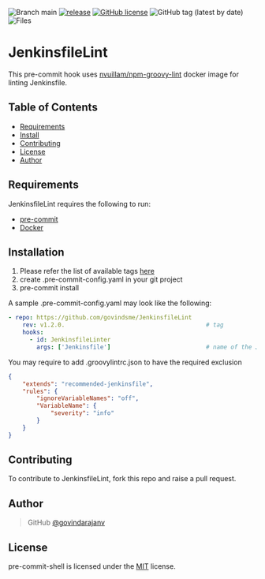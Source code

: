 ![Branch main](https://img.shields.io/badge/branch-main-brightgreen.svg?style=flat-square) [![release](https://github.com/govindsme/JenkinsfileLint/actions/workflows/release.yml/badge.svg)](https://github.com/govindsme/JenkinsfileLint/actions/workflows/release.yml)  [![GitHub license](https://img.shields.io/badge/license-MIT-blue.svg)](https://github.com/govindsme/JenkinsfileLint/blob/main/LICENSE)  ![GitHub tag (latest by date)](https://img.shields.io/github/v/tag/govindsme/JenkinsfileLint)   ![Files](https://img.shields.io/github/directory-file-count/govindsme/JenkinsfileLint  )

# JenkinsfileLint

This pre-commit hook uses [nvuillam/npm-groovy-lint](https://github.com/nvuillam/npm-groovy-lint) docker image for linting Jenkinsfile.


Table of Contents
-----------------

  * [Requirements](#requirements)
  * [Install](#installation)
  * [Contributing](#contributing)
  * [License](#license)
  * [Author](#author)

Requirements
------------
  JenkinsfileLint requires the following to run:

  * [pre-commit](http://pre-commit.com)
  * [Docker](https://docs.docker.com/engine/install/)
    

Installation
---------

1. Please refer the list of available tags [here](https://github.com/govindsme/JenkinsfileLint/tags)
2. create .pre-commit-config.yaml in your git project
3. pre-commit install 


A sample .pre-commit-config.yaml may look like the following:

```yaml
- repo: https://github.com/govindsme/JenkinsfileLint
    rev: v1.2.0.                                        # tag
    hooks:
      - id: JenkinsfileLinter
        args: ['Jenkinsfile']                           # name of the Jenkinsfile
```

You may require to add .groovylintrc.json to have the required exclusion

```json
{
    "extends": "recommended-jenkinsfile",
    "rules": {
        "ignoreVariableNames": "off",
        "VariableName": {
            "severity": "info"
        }
    }
}
```

Contributing
------------

To contribute to JenkinsfileLint, fork this repo and raise a pull request. 


Author
------

> GitHub [@govindarajanv](https://github.com/govindarajanv)     


License
-------

pre-commit-shell is licensed under the [MIT](https://github.com/govindsme/JenkinsfileLint/blob/main/LICENSE) license.  

